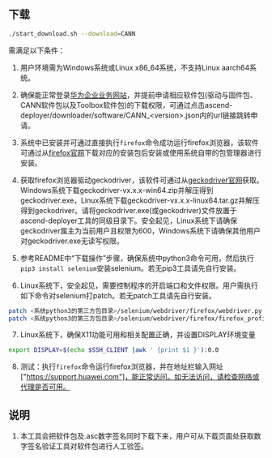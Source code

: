 ## 下载

```bash
./start_download.sh --download=CANN
```

需满足以下条件：

1. 用户环境需为Windows系统或Linux x86_64系统，不支持Linux aarch64系统。

2. 确保能正常登录[华为企业业务网站]("https://support.huawei.com")，并提前申请相应软件包(驱动与固件包、CANN软件包以及Toolbox软件包)的下载权限，可通过点击ascend-deployer/downloader/software/CANN_<version>.json内的url链接跳转申请。

3. 系统中已安装并可通过直接执行`firefox`命令成功运行firefox浏览器，该软件可通过从[firefox官网]("https://www.mozilla.org/en-US/firefox/all/#product-desktop-release")下载对应的安装包后安装或使用系统自带的包管理器进行安装。

4. 获取firefox浏览器驱动geckodriver，该软件可通过从[geckodriver官网]("https://github.com/mozilla/geckodriver/releases")获取。Windows系统下载geckodriver-vx.x.x-win64.zip并解压得到geckodriver.exe，Linux系统下载geckodriver-vx.x.x-linux64.tar.gz并解压得到geckodriver。请将geckodriver.exe(或geckodriver)文件放置于ascend-deployer工具的同级目录下。安全起见，Linux系统下请确保geckodriver属主为当前用户且权限为600，Windows系统下请确保其他用户对geckodriver.exe无读写权限。

5. 参考README中“下载操作”步骤，确保系统中python3命令可用，然后执行`pip3 install selenium`安装selenium。若无pip3工具请先自行安装。

6. Linux系统下，安全起见，需要控制程序的开启端口和文件权限。用户需执行如下命令对selenium打patch。若无patch工具请先自行安装。
```bash
patch <系统python3的第三方包目录>/selenium/webdriver/firefox/webdriver.py < <ascend-deployer目录>/patch/selenium_firefox.patch
patch <系统python3的第三方包目录>/selenium/webdriver/firefox/firefox_profile.py < <ascend-deployer目录>/patch/selenium_firefox.patch
```

7. Linux系统下，确保X11功能可用和相关配置正确，并设置DISPLAY环境变量
```bash
export DISPLAY=$(echo $SSH_CLIENT |awk ' {print $1 }'):0.0
```

8. 测试：执行`firefox`命令运行firefox浏览器，并在地址栏输入网址["https://support.huawei.com"]，能正常访问。如无法访问，请检查网络或代理是否可用。


## 说明

1. 本工具会把软件包及.asc数字签名同时下载下来，用户可从下载页面处获取数字签名验证工具对软件包进行人工验签。
